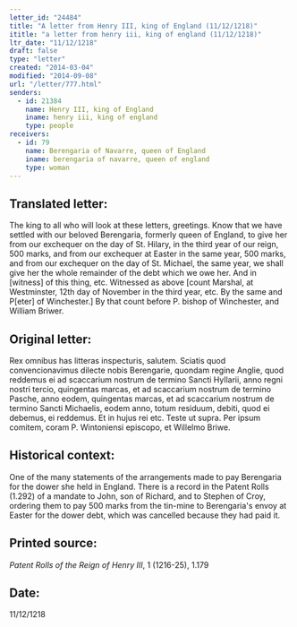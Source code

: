 ```yaml
---
letter_id: "24484"
title: "A letter from Henry III, king of England (11/12/1218)"
ititle: "a letter from henry iii, king of england (11/12/1218)"
ltr_date: "11/12/1218"
draft: false
type: "letter"
created: "2014-03-04"
modified: "2014-09-08"
url: "/letter/777.html"
senders:
  - id: 21384
    name: Henry III, king of England
    iname: henry iii, king of england
    type: people
receivers:
  - id: 79
    name: Berengaria of Navarre, queen of England
    iname: berengaria of navarre, queen of england
    type: woman
---
```

<h2> Translated letter:</h2>The king to all who will look at these letters, greetings.
Know that we have settled with our beloved Berengaria, formerly queen of England, to give her from our exchequer on the day of St. Hilary, in the third year of our reign, 500 marks, and from our exchequer at Easter in the same year, 500 marks, and from our exchequer on the day of St. Michael, the same year, we shall give her the whole remainder of the debt which we owe her.  And in [witness] of this thing, etc.
Witnessed as above [count Marshal, at Westminster, 12th day of November in the third year, etc.  By the same and P[eter] of Winchester.] By that count before P. bishop of Winchester, and William Briwer.
<h2 class="mt-4"> Original letter:</h2>Rex omnibus has litteras inspecturis, salutem.  Sciatis quod convencionavimus dilecte nobis Berengarie, quondam regine Anglie, quod reddemus ei ad scaccarium nostrum de termino Sancti Hyllarii, anno regni nostri tercio, quingentas marcas, et ad scaccarium nostrum de termino Pasche, anno eodem, quingentas marcas, et ad scaccarium nostrum de termino Sancti Michaelis, eodem anno, totum residuum, debiti, quod ei debemus, ei reddemus.  Et in hujus rei etc.  Teste ut supra.  Per ipsum comitem, coram P. Wintoniensi episcopo, et Willelmo Briwe.
<h2 class="mt-4"> Historical context:</h2>One of the many statements of the arrangements made to pay Berengaria for the dower she held in England.   There is a record in the Patent Rolls (1.292) of a mandate to John, son of Richard, and to Stephen of Croy, ordering them to pay 500 marks from the tin-mine to Berengaria's envoy at Easter for the dower debt, which was cancelled because they had paid it.
<h2 class="mt-4"> Printed source:</h2><p><em>Patent Rolls of the Reign of Henry III</em>, 1 (1216-25), 1.179</p><h2 class="mt-4"> Date:</h2>11/12/1218